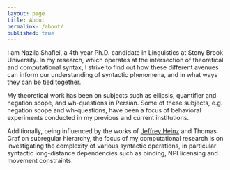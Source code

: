 ```yaml
---
layout: page
title: About
permalink: /about/
published: true
---
```

I am Nazila Shafiei, a 4th year Ph.D. candidate in Linguistics at Stony Brook University. In my research, which operates at the intersection of theoretical and computational syntax, I strive to find out how these different avenues can inform our understanding of syntactic phenomena, and in what ways they can be tied together. 

My theoretical work has been on subjects such as ellipsis, quantifier and negation scope, and wh-questions in Persian. Some of these subjects, e.g. negation scope and wh-questions, have been a focus of behavioral experiments conducted in my previous and current institutions. 

Additionally, being influenced by the works of [Jeffrey Heinz](http://jeffreyheinz.net/) and Thomas Graf on subregular hierarchy, the focus of my computational research is on investigating the complexity of various syntactic operations, in particular syntactic long-distance dependencies such as binding, NPI licensing and movement constraints. 

